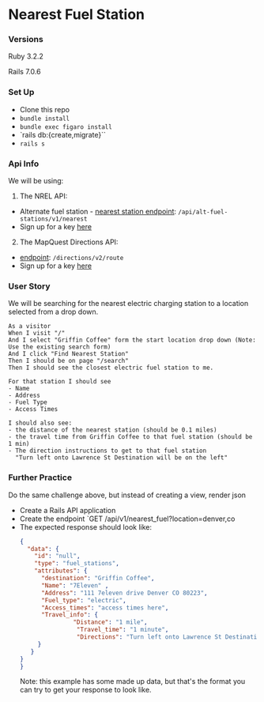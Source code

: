 # Nearest Fuel Station

### Versions

Ruby 3.2.2

Rails 7.0.6

### Set Up

- Clone this repo
- `bundle install`
- `bundle exec figaro install`
- `rails db:{create,migrate}``
- `rails s`

### Api Info

We will be using: 
1. The NREL API:
  * Alternate fuel station - [nearest station endpoint](https://developer.nrel.gov/docs/transportation/alt-fuel-stations-v1/nearest/): `/api/alt-fuel-stations/v1/nearest`
  * Sign up for a key [here](https://developer.nrel.gov/signup/)
2. The MapQuest Directions API:
  * [endpoint](https://developer.mapquest.com/documentation/directions-api/route/get/): `/directions/v2/route`
  * Sign up for a key [here](https://developer.mapquest.com/)

### User Story 

We will be searching for the nearest electric charging station to a location selected from a drop down.

```
As a visitor
When I visit "/"
And I select "Griffin Coffee" form the start location drop down (Note: Use the existing search form)
And I click "Find Nearest Station"
Then I should be on page "/search"
Then I should see the closest electric fuel station to me.

For that station I should see
- Name
- Address
- Fuel Type
- Access Times

I should also see:
- the distance of the nearest station (should be 0.1 miles)
- the travel time from Griffin Coffee to that fuel station (should be 1 min)
- The direction instructions to get to that fuel station
  "Turn left onto Lawrence St Destination will be on the left"
```


### Further Practice

Do the same challenge above, but instead of creating a view, render json
  * Create a Rails API application 
  * Create the endpoint `GET /api/v1/nearest_fuel?location=denver,co
  * The expected response should look like: 
    ```json 
    {
      "data": {
        "id": "null",
        "type": "fuel_stations",
        "attributes": {
          "destination": "Griffin Coffee",
          "Name": "7Eleven" ,
          "Address": "111 7eleven drive Denver CO 80223",
          "Fuel_type": "electric",
          "Access_times": "access times here",
          "Travel_info": {
                   "Distance": "1 mile",
                    "Travel_time": "1 minute",
                    "Directions": "Turn left onto Lawrence St Destination will be on the left"
         }
       }
    }
    }

    ```
    Note: this example has some made up data, but that's the format you can try to get your response to look like.



